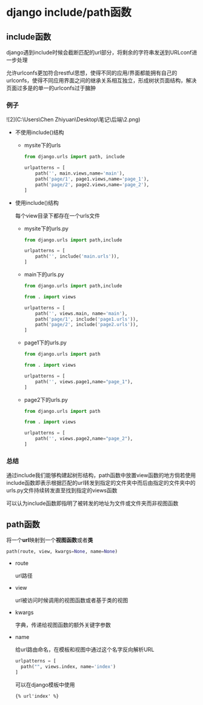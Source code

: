 # django include/path函数

## include函数

django遇到include时候会截断匹配的url部分，将剩余的字符串发送到URLconf进一步处理

允许urlconfs更加符合restful思想，使得不同的应用/界面都能拥有自己的urlconfs，使得不同应用界面之间的继承关系相互独立，形成树状页面结构，解决页面过多是的单一的urlconfs过于臃肿

### 例子

![2](C:\Users\Chen Zhiyuan\Desktop\笔记\后端\2.png)

- 不使用include()结构

  - mysite下的urls

    ```python
    from django.urls import path, include
    
    urlpatterns = [
        path('', main.views,name='main'),
        path('page/1', page1.views,name='page_1'),
        path('page/2', page2.views,name='page_2'),
    ]
    ```

- 使用include()结构

  每个view目录下都存在一个urls文件

  - mysite下的urls.py

    ```python
    from django.urls import path,include
    
    urlpatterns = [
        path('', include('main.urls')),
    ]
    ```

  - main下的urls.py

    ```python
    from django.urls import path,include
    
    from . import views
    
    urlpatterns = [
        path('', views.main, name='main'),
        path('page/1', include('page1.urls')),
        path('page/2', include('page2.urls')),
    ]
    ```

  - page1下的urls.py

    ```python
    from django.urls import path
    
    from . import views
    
    urlpatterns = [
        path('', views.page1,name="page_1"),
    ]
    ```

  - page2下的urls.py

    ```python
    from django.urls import path
    
    from . import views
    
    urlpatterns = [
        path('', views.page2,name="page_2"),
    ]
    ```

### 总结

通过include我们能够构建起树形结构，path函数中放置view函数的地方倘若使用include函数即表示根据匹配的url转发到指定的文件夹中而后由指定的文件夹中的urls.py文件持续转发直至找到指定的views函数

可以认为include函数即指明了被转发的地址为文件或文件夹而非视图函数

## path函数

将一个**url**映射到一个**视图函数**或者**类**

```python
path(route, view, kwargs=None, name=None)
```

- route

  url路径

- view

  url被访问时候调用的视图函数或者基于类的视图

- kwargs

  字典，传递给视图函数的额外关键字参数

- name

  给url路由命名，在模板和视图中通过这个名字反向解析URL

  ```python
  urlpatterns = [
  	path("", views.index, name='index')
  ]
  ```

  可以在django模板中使用

  ```html
  {% url'index' %}
  ```

